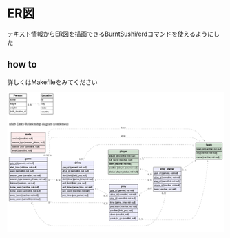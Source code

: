 # ER図
テキスト情報からER図を描画できる[BurntSushi/erd](https://github.com/BurntSushi/erd)コマンドを使えるようにした

## how to
詳しくはMakefileをみてください


![](src/all_erd.png)

